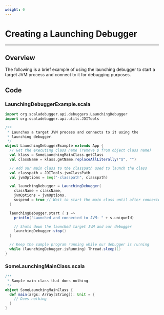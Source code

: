 ```yaml
---
weight: 0
---
```

# Creating a Launching Debugger

---

## Overview

The following is a brief example of using the launching debugger to start
a target JVM process and connect to it for debugging purposes.

## Code

### LaunchingDebuggerExample.scala

```scala
import org.scaladebugger.api.debuggers.LaunchingDebugger
import org.scaladebugger.api.utils.JDITools

/**
 * Launches a target JVM process and connects to it using the
 * launching debugger.
 */
object LaunchingDebuggerExample extends App {
  // Get the executing class name (remove $ from object class name)
  val klass = SomeLaunchingMainClass.getClass
  val className = klass.getName.replaceAllLiterally("$", "")

  // Add our main class to the classpath used to launch the class
  val classpath = JDITools.jvmClassPath
  val jvmOptions = Seq("-classpath", classpath)

  val launchingDebugger = LaunchingDebugger(
    className = className,
    jvmOptions = jvmOptions,
    suspend = true // Wait to start the main class until after connected
  )

  launchingDebugger.start { s =>
    println("Launched and connected to JVM: " + s.uniqueId)

    // Shuts down the launched target JVM and our debugger
    launchingDebugger.stop()
  }

  // Keep the sample program running while our debugger is running
  while (launchingDebugger.isRunning) Thread.sleep(1)
}
```

### SomeLaunchingMainClass.scala

```scala
/**
 * Sample main class that does nothing.
 */
object SomeLaunchingMainClass {
  def main(args: Array[String]): Unit = {
    // Does nothing
  }
}
```

